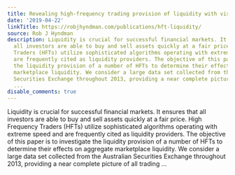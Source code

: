 ```yaml
---
title: Revealing high-frequency trading provision of liquidity with visualization
date: '2019-04-22'
linkTitle: https://robjhyndman.com/publications/hft-liquidity/
source: Rob J Hyndman
description: Liquidity is crucial for successful financial markets. It ensures that
  all investors are able to buy and sell assets quickly at a fair price. High Frequency
  Traders (HFTs) utilize sophisticated algorithms operating with extreme speed and
  are frequently cited as liquidity providers. The objective of this paper is to investigate
  the liquidity provision of a number of HFTs to determine their effects on aggregate
  marketplace liquidity. We consider a large data set collected from the Australian
  Securities Exchange throughout 2013, providing a near complete picture of all trading
  ...
disable_comments: true
---
```

Liquidity is crucial for successful financial markets. It ensures that all investors are able to buy and sell assets quickly at a fair price. High Frequency Traders (HFTs) utilize sophisticated algorithms operating with extreme speed and are frequently cited as liquidity providers. The objective of this paper is to investigate the liquidity provision of a number of HFTs to determine their effects on aggregate marketplace liquidity. We consider a large data set collected from the Australian Securities Exchange throughout 2013, providing a near complete picture of all trading ...